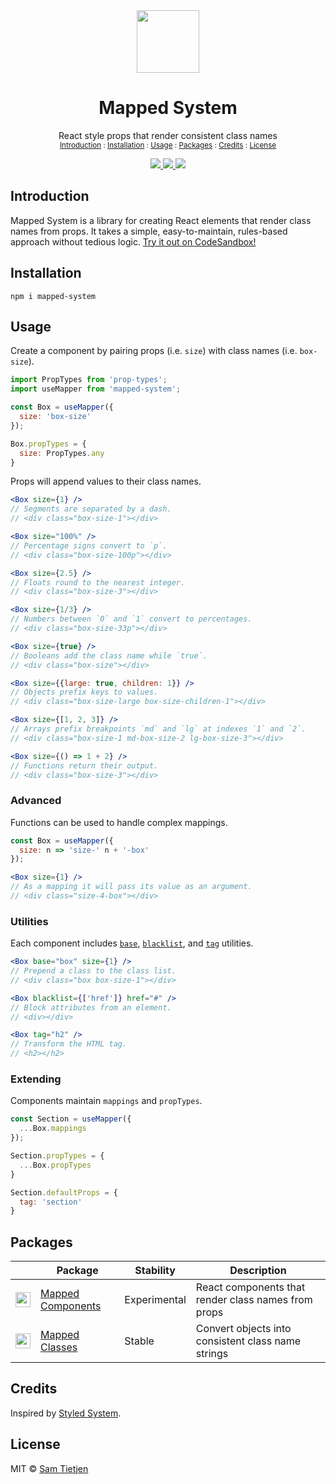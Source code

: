 <div align="center">
  <img src="https://tietjeninteractive.com/projects/mapped-system/mapped-system.svg" width="100px" />
</div>

<h1 align="center">Mapped System</h1>

<p align="center">React style props that render consistent class names<br/>
<sub><a href="#Introduction">Introduction</a> : <a href="#Installation">Installation</a> : <a href="#Usage">Usage</a> : <a href="#Packages">Packages</a> : <a href="#Credits">Credits</a> : <a href="#License">License</a></sub></p>

<div align="center">
  <a href="https://www.npmjs.com/package/@samtietjen/mapped-system">
    <img src="https://img.shields.io/badge/npm-v0.5.0-black.svg">
  </a>
  <a href="https://nodejs.org/api/documentation.html#documentation_stability_index">
    <img src="https://img.shields.io/badge/stability-experimental-black.svg">
  </a>
  <a href="https://opensource.org/licenses/MIT">
    <img src="https://img.shields.io/badge/license-MIT-black.svg">
  </a>
</div>

## Introduction
Mapped System is a library for creating React elements that render class names from props. It takes a simple, easy-to-maintain, rules-based approach without tedious logic. [Try it out on CodeSandbox!](https://codesandbox.io/s/mapped-system-basic-example-xcnbp)

## Installation
```shell
npm i mapped-system
```

## Usage
Create a component by pairing props (i.e. `size`) with class names (i.e. `box-size`).

```jsx
import PropTypes from 'prop-types';
import useMapper from 'mapped-system';

const Box = useMapper({
  size: 'box-size'
});

Box.propTypes = {
  size: PropTypes.any
}
```

Props will append values to their class names.

```jsx
<Box size={1} />
// Segments are separated by a dash.
// <div class="box-size-1"></div>

<Box size="100%" />
// Percentage signs convert to `p`.
// <div class="box-size-100p"></div>

<Box size={2.5} />
// Floats round to the nearest integer.
// <div class="box-size-3"></div>

<Box size={1/3} />
// Numbers between `0` and `1` convert to percentages.
// <div class="box-size-33p"></div>

<Box size={true} />
// Booleans add the class name while `true`.
// <div class="box-size"></div>

<Box size={{large: true, children: 1}} />
// Objects prefix keys to values.
// <div class="box-size-large box-size-children-1"></div>

<Box size={[1, 2, 3]} />
// Arrays prefix breakpoints `md` and `lg` at indexes `1` and `2`.
// <div class="box-size-1 md-box-size-2 lg-box-size-3"></div>

<Box size={() => 1 + 2} />
// Functions return their output.
// <div class="box-size-3"></div>
```

### Advanced

Functions can be used to handle complex mappings.

```jsx
const Box = useMapper({
  size: n => 'size-' n + '-box'
});

<Box size={1} />
// As a mapping it will pass its value as an argument.
// <div class="size-4-box"></div>
```

### Utilities
Each component includes [`base`](packages/mapped-components#base), [`blacklist`](packages/mapped-components#blacklist), and [`tag`](packages/mapped-components#tag) utilities.

```jsx
<Box base="box" size={1} /> 
// Prepend a class to the class list.
// <div class="box box-size-1"></div>

<Box blacklist={['href']} href="#" /> 
// Block attributes from an element.
// <div></div>

<Box tag="h2" /> 
// Transform the HTML tag.
// <h2></h2>
```

### Extending
Components maintain `mappings` and `propTypes`.

```jsx
const Section = useMapper({
  ...Box.mappings
});

Section.propTypes = {
  ...Box.propTypes
}

Section.defaultProps = {
  tag: 'section'
}
```

## Packages
|     | Package | Stability | Description |
| --- | ------- | --------- | ----------- |
| <img src="https://tietjeninteractive.com/projects/mapped-system/mapped-components.svg" width="24px" /> | [Mapped Components](packages/mapped-components) | Experimental | React components that render class names from props |
| <img src="https://tietjeninteractive.com/projects/mapped-system/mapped-classes.svg" width="24px" /> | [Mapped Classes](packages/mapped-classes) | Stable | Convert objects into consistent class name strings |

## Credits
Inspired by [Styled System](https://github.com/styled-system/styled-system).

## License
MIT © [Sam Tietjen](https://samtietjen.com)